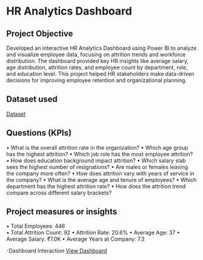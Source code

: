 # HR Analytics Dashboard
## Project Objective
Developed an interactive HR Analytics Dashboard using Power BI to analyze and visualize employee data, focusing on attrition trends and workforce distribution. The dashboard provided key HR insights like average salary, age distribution, attrition rates, and employee count by department, role, and education level. This project helped HR stakeholders make data-driven decisions for improving employee retention and organizational planning.
## Dataset used
<a href="https://github.com/Seuli02/Data-Analytics-Dashboard/blob/main/HR_Analytics.csv">Dataset</a>
## Questions (KPIs)
•	What is the overall attrition rate in the organization?
•	Which age group has the highest attrition?
•	Which job role has the most employee attrition?
•	How does education background impact attrition?
•	Which salary slab sees the highest number of resignations?
•	Are males or females leaving the company more often?
•	How does attrition vary with years of service in the company?
•	What is the average age and tenure of employees?
•	Which department has the highest attrition rate?
•	How does the attrition trend compare across different salary brackets?
## Project measures or insights
•	Total Employees: 446</br>
•	Total Attrition Count: 92
•	Attrition Rate: 20.6%
•	Average Age: 37
•	Average Salary: ₹7.0K
•	Average Years at Company: 7.3


-Dashboard Interaction <a href="https://github.com/Seuli02/Data-Analytics-Dashboard/blob/main/Screenshot%202025-04-11%20205302.png">View Dashboard</a>
